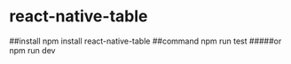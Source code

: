# react-native-table

##install
  npm install react-native-table
##command
  npm run test
#####or
  npm run dev

